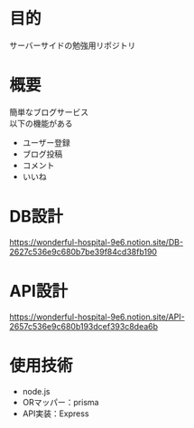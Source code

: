 # 目的
サーバーサイドの勉強用リポジトリ

# 概要
簡単なブログサービス  
以下の機能がある

- ユーザー登録
- ブログ投稿
- コメント
- いいね

# DB設計
https://wonderful-hospital-9e6.notion.site/DB-2627c536e9c680b7be39f84cd38fb190

# API設計
https://wonderful-hospital-9e6.notion.site/API-2657c536e9c680b193dcef393c8dea6b

# 使用技術
- node.js
- ORマッパー：prisma
- API実装：Express
